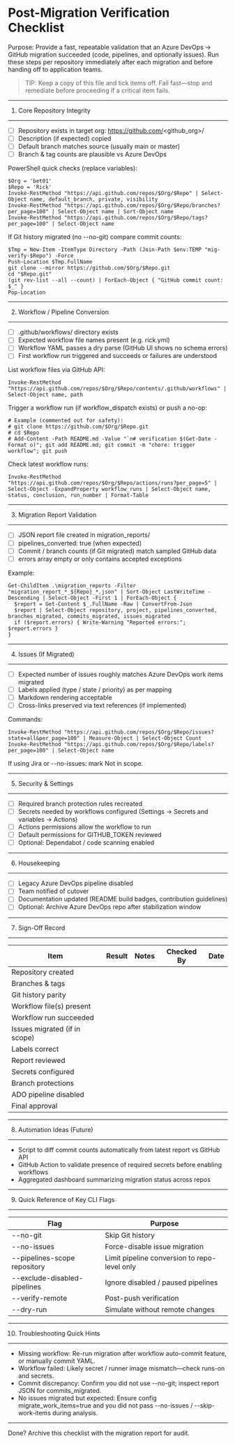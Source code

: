 Post-Migration Verification Checklist
====================================

Purpose: Provide a fast, repeatable validation that an Azure DevOps → GitHub migration succeeded (code, pipelines, and optionally issues). Run these steps per repository immediately after each migration and before handing off to application teams.

> TIP: Keep a copy of this file and tick items off. Fail fast—stop and remediate before proceeding if a critical item fails.

---
1. Core Repository Integrity
----------------------------
- [ ] Repository exists in target org: https://github.com/<github_org>/<repo>
- [ ] Description (if expected) copied
- [ ] Default branch matches source (usually main or master)
- [ ] Branch & tag counts are plausible vs Azure DevOps

PowerShell quick checks (replace variables):
```
$Org = 'bet01'
$Repo = 'Rick'
Invoke-RestMethod "https://api.github.com/repos/$Org/$Repo" | Select-Object name, default_branch, private, visibility
Invoke-RestMethod "https://api.github.com/repos/$Org/$Repo/branches?per_page=100" | Select-Object name | Sort-Object name
Invoke-RestMethod "https://api.github.com/repos/$Org/$Repo/tags?per_page=100" | Select-Object name
```

If Git history migrated (no --no-git) compare commit counts:
```
$Tmp = New-Item -ItemType Directory -Path (Join-Path $env:TEMP "mig-verify-$Repo") -Force
Push-Location $Tmp.FullName
git clone --mirror https://github.com/$Org/$Repo.git
cd "$Repo.git"
(git rev-list --all --count) | ForEach-Object { "GitHub commit count: $_" }
Pop-Location
```

---
2. Workflow / Pipeline Conversion
---------------------------------
- [ ] .github/workflows/ directory exists
- [ ] Expected workflow file names present (e.g. rick.yml)
- [ ] Workflow YAML passes a dry parse (GitHub UI shows no schema errors)
- [ ] First workflow run triggered and succeeds or failures are understood

List workflow files via GitHub API:
```
Invoke-RestMethod "https://api.github.com/repos/$Org/$Repo/contents/.github/workflows" | Select-Object name, path
```

Trigger a workflow run (if workflow_dispatch exists) or push a no-op:
```
# Example (commented out for safety):
# git clone https://github.com/$Org/$Repo.git
# cd $Repo
# Add-Content -Path README.md -Value "`n# verification $(Get-Date -Format o)"; git add README.md; git commit -m "chore: trigger workflow"; git push
```

Check latest workflow runs:
```
Invoke-RestMethod "https://api.github.com/repos/$Org/$Repo/actions/runs?per_page=5" | Select-Object -ExpandProperty workflow_runs | Select-Object name, status, conclusion, run_number | Format-Table
```

---
3. Migration Report Validation
------------------------------
- [ ] JSON report file created in migration_reports/
- [ ] pipelines_converted: true (when expected)
- [ ] Commit / branch counts (if Git migrated) match sampled GitHub data
- [ ] errors array empty or only contains accepted exceptions

Example:
```
Get-ChildItem .\migration_reports -Filter "migration_report_*_${Repo}_*.json" | Sort-Object LastWriteTime -Descending | Select-Object -First 1 | ForEach-Object {
  $report = Get-Content $_.FullName -Raw | ConvertFrom-Json
  $report | Select-Object repository, project, pipelines_converted, branches_migrated, commits_migrated, issues_migrated
  if ($report.errors) { Write-Warning "Reported errors:"; $report.errors }
}
```

---
4. Issues (If Migrated)
-----------------------
- [ ] Expected number of issues roughly matches Azure DevOps work items migrated
- [ ] Labels applied (type / state / priority) as per mapping
- [ ] Markdown rendering acceptable
- [ ] Cross-links preserved via text references (if implemented)

Commands:
```
Invoke-RestMethod "https://api.github.com/repos/$Org/$Repo/issues?state=all&per_page=100" | Measure-Object | Select-Object Count
Invoke-RestMethod "https://api.github.com/repos/$Org/$Repo/labels?per_page=100" | Select-Object name
```

If using Jira or --no-issues: mark Not in scope.

---
5. Security & Settings
----------------------
- [ ] Required branch protection rules recreated
- [ ] Secrets needed by workflows configured (Settings → Secrets and variables → Actions)
- [ ] Actions permissions allow the workflow to run
- [ ] Default permissions for GITHUB_TOKEN reviewed
- [ ] Optional: Dependabot / code scanning enabled

---
6. Housekeeping
---------------
- [ ] Legacy Azure DevOps pipeline disabled
- [ ] Team notified of cutover
- [ ] Documentation updated (README build badges, contribution guidelines)
- [ ] Optional: Archive Azure DevOps repo after stabilization window

---
7. Sign-Off Record
------------------
| Item | Result | Notes | Checked By | Date |
|------|--------|-------|------------|------|
| Repository created |  |  |  |  |
| Branches & tags |  |  |  |  |
| Git history parity |  |  |  |  |
| Workflow file(s) present |  |  |  |  |
| Workflow run succeeded |  |  |  |  |
| Issues migrated (if in scope) |  |  |  |  |
| Labels correct |  |  |  |  |
| Report reviewed |  |  |  |  |
| Secrets configured |  |  |  |  |
| Branch protections |  |  |  |  |
| ADO pipeline disabled |  |  |  |  |
| Final approval |  |  |  |  |

---
8. Automation Ideas (Future)
----------------------------
- Script to diff commit counts automatically from latest report vs GitHub API
- GitHub Action to validate presence of required secrets before enabling workflows
- Aggregated dashboard summarizing migration status across repos

---
9. Quick Reference of Key CLI Flags
-----------------------------------
| Flag | Purpose |
|------|---------|
| --no-git | Skip Git history |
| --no-issues | Force-disable issue migration |
| --pipelines-scope repository | Limit pipeline conversion to repo-level only |
| --exclude-disabled-pipelines | Ignore disabled / paused pipelines |
| --verify-remote | Post-push verification |
| --dry-run | Simulate without remote changes |

---
10. Troubleshooting Quick Hints
-------------------------------
- Missing workflow: Re-run migration after workflow auto-commit feature, or manually commit YAML.
- Workflow failed: Likely secret / runner image mismatch—check runs-on and secrets.
- Commit discrepancy: Confirm you did not use --no-git; inspect report JSON for commits_migrated.
- No issues migrated but expected: Ensure config migrate_work_items=true and you did not pass --no-issues / --skip-work-items during analysis.

---
Done? Archive this checklist with the migration report for audit.
